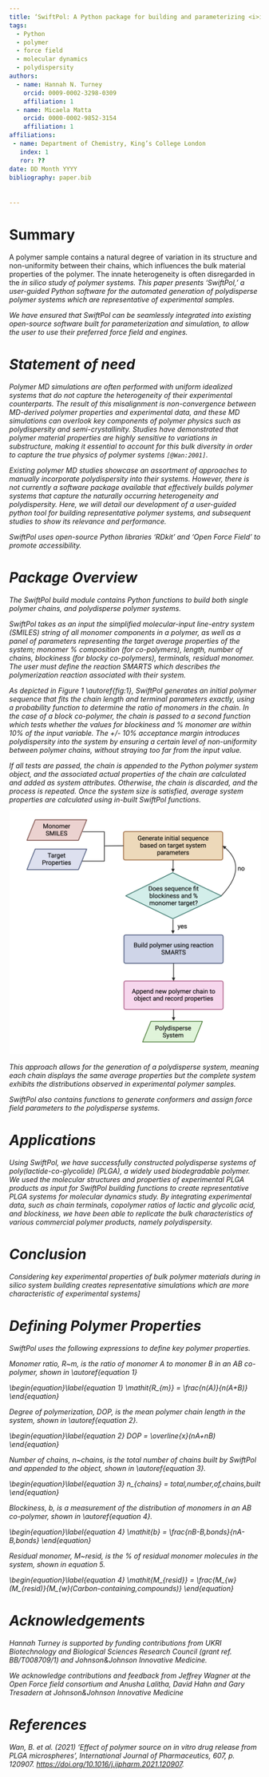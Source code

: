 ```yaml
--- 
title: ‘SwiftPol: A Python package for building and parameterizing <i>in silico<i> polymer systems' 
tags: 
  - Python 
  - polymer 
  - force field 
  - molecular dynamics 
  - polydispersity 
authors: 
  - name: Hannah N. Turney 
    orcid: 0009-0002-3298-0309 
    affiliation: 1 
  - name: Micaela Matta 
    orcid: 0000-0002-9852-3154
    affiliation: 1 
affiliations: 
 - name: Department of Chemistry, King’s College London 
   index: 1 
   ror: ?? 
date: DD Month YYYY 
bibliography: paper.bib 
 
 
--- 
```

 
# Summary 
 

A polymer sample contains a natural degree of variation in its structure and non-uniformity between their chains, which influences the bulk material properties of the polymer. The innate heterogeneity is often disregarded in the <i>in silico<i> study of polymer systems. This paper presents ‘SwiftPol,’ a user-guided Python software for the automated generation of polydisperse polymer systems which are representative of experimental samples. 

We have ensured that SwiftPol can be seamlessly integrated into existing open-source software built for parameterization and simulation, to allow the user to use their preferred force field and engines. 

 
# Statement of need 
 
Polymer MD simulations are often performed with uniform idealized systems that do not capture the heterogeneity of their experimental counterparts. The result of this misalignment is non-convergence between MD-derived polymer properties and experimental data, and these MD simulations can overlook key components of polymer physics such as polydispersity and semi-crystallinity. Studies have demonstrated that polymer material properties are highly sensitive to variations in substructure, making it essential to account for this bulk diversity in order to capture the true physics of polymer systems `[@Wan:2001]`. 

Existing polymer MD studies showcase an assortment of approaches to manually incorporate polydispersity into their systems. However, there is not currently a software package available that effectively builds polymer systems that capture the naturally occurring heterogeneity and polydispersity. Here, we will detail our development of a user-guided python tool for building representative polymer systems, and subsequent studies to show its relevance and performance. 

SwiftPol uses open-source Python libraries ‘RDkit’ and ‘Open Force Field’ to promote accessibility.  

# Package Overview 

The SwiftPol build module contains Python functions to build both single polymer chains, and polydisperse polymer systems. 

SwiftPol takes as an input the simplified molecular-input line-entry system (SMILES) string of all monomer components in a polymer, as well as a panel of parameters representing the target average properties of the system; monomer % composition (for co-polymers), length, number of chains, blockiness (for blocky co-polymers), terminals, residual monomer. The user must define the reaction SMARTS which describes the polymerization reaction associated with their system. 

As depicted in Figure 1 \autoref{fig:1}, SwiftPol generates an initial polymer sequence that fits the chain length and terminal parameters exactly, using a probability function to determine the ratio of monomers in the chain. In the case of a block co-polymer, the chain is passed to a second function which tests whether the values for blockiness and % monomer are within 10% of the input variable. The +/- 10% acceptance margin introduces polydispersity into the system by ensuring a certain level of non-uniformity between polymer chains, without straying too far from the input value. 

If all tests are passed, the chain is appended to the Python polymer system object, and the associated actual properties of the chain are calculated and added as system attributes. Otherwise, the chain is discarded, and the process is repeated. Once the system size is satisfied, average system properties are calculated using in-built SwiftPol functions. 

![Figure 1. Flowchart showing the process of building a polymer system using SwiftPol. \label{fig:1}](Fig_1_swiftpol.png) 

This approach allows for the generation of a polydisperse system, meaning each chain displays the same average properties but the complete system exhibits the distributions observed in experimental polymer samples. 

SwiftPol also contains functions to generate conformers and assign force field parameters to the polydisperse systems. 

# Applications 

Using SwiftPol, we have successfully constructed polydisperse systems of poly(lactide-co-glycolide) (PLGA), a widely used biodegradable polymer. We used the molecular structures and properties of experimental PLGA products as input for SwiftPol building functions to create representative PLGA systems for molecular dynamics study. By integrating experimental data, such as chain terminals, copolymer ratios of lactic and glycolic acid, and blockiness, we have been able to replicate the bulk characteristics of various commercial polymer products, namely polydispersity. 

# Conclusion 

Considering key experimental properties of bulk polymer materials during <i>in silico<i> system building creates representative simulations which are more characteristic of experimental systems] 

 
# Defining Polymer Properties 

SwiftPol uses the following expressions to define key polymer properties. 

Monomer ratio, <i>R~m<i>, is the ratio of monomer A to monomer B in an AB co-polymer, shown in \autoref{equation 1} 

\begin{equation}\label{equation 1} 
\mathit{R_{m}}  = \frac{n(A)}{n(A+B)} 
\end{equation} 

Degree of polymerization, DOP, is the mean polymer chain length in the system, shown in \autoref{equation 2}. 

\begin{equation}\label{equation 2} 
DOP = \overline{x}(nA+nB) 
\end{equation} 

Number of chains, n~chains, is the total number of chains built by SwiftPol and appended to the object, shown in \autoref{equation 3}. 

\begin{equation}\label{equation 3} 
n_{chains} = total\,number\,of\,chains\,built 
\end{equation} 

Blockiness, <i>b<i>, is a measurement of the distribution of monomers in an AB co-polymer, shown in \autoref{equation 4}. 

\begin{equation}\label{equation 4} 
\mathit{b} = \frac{nB-B\,bonds}{nA-B\,bonds} 
\end{equation} 

Residual monomer, <i>M~resid<i>, is the % of residual monomer molecules in the system, shown in equation 5. 

\begin{equation}\label{equation 4} 
\mathit{M_{resid}} = \frac{M_{w}(M_{resid)}{M_{w}(Carbon-containing\,compounds)} 
\end{equation} 
 
# Acknowledgements 
 
Hannah Turney is supported by funding contributions from UKRI Biotechnology and Biological Sciences Research Council (grant ref. BB/T008709/1) and Johnson&Johnson Innovative Medicine. 

 

We acknowledge contributions and feedback from Jeffrey Wagner at the Open Force field consortium and Anusha Lalitha, David Hahn and Gary Tresadern at Johnson&Johnson Innovative Medicine 
 
# References 

Wan, B. et al. (2021) ‘Effect of polymer source on in vitro drug release from PLGA microspheres’, International Journal of Pharmaceutics, 607, p. 120907. https://doi.org/10.1016/j.ijpharm.2021.120907. 

 